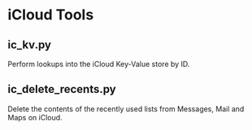 # iCloud Tools

## ic_kv.py
Perform lookups into the iCloud Key-Value store by ID.

## ic_delete_recents.py
Delete the contents of the recently used lists from Messages, Mail and Maps on iCloud.

